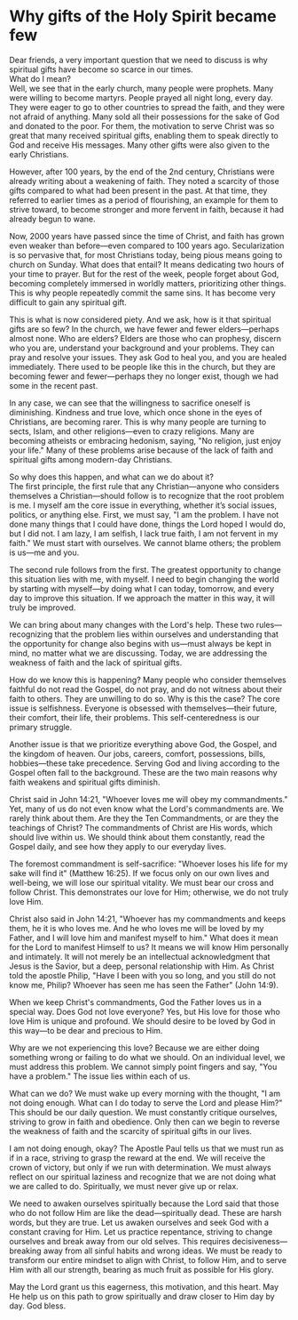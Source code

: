 # Why gifts of the Holy Spirit became few

Dear friends, a very important question that we need to discuss is why spiritual gifts have become so scarce in our times.  
What do I mean?  
Well, we see that in the early church, many people were prophets. Many were willing to become martyrs. People prayed all night long, every day. They were eager to go to other countries to spread the faith, and they were not afraid of anything. Many sold all their possessions for the sake of God and donated to the poor. For them, the motivation to serve Christ was so great that many received spiritual gifts, enabling them to speak directly to God and receive His messages. Many other gifts were also given to the early Christians.  

However, after 100 years, by the end of the 2nd century, Christians were already writing about a weakening of faith. They noted a scarcity of those gifts compared to what had been present in the past. At that time, they referred to earlier times as a period of flourishing, an example for them to strive toward, to become stronger and more fervent in faith, because it had already begun to wane.  

Now, 2000 years have passed since the time of Christ, and faith has grown even weaker than before—even compared to 100 years ago. Secularization is so pervasive that, for most Christians today, being pious means going to church on Sunday. What does that entail? It means dedicating two hours of your time to prayer. But for the rest of the week, people forget about God, becoming completely immersed in worldly matters, prioritizing other things. This is why people repeatedly commit the same sins. It has become very difficult to gain any spiritual gift.  

This is what is now considered piety. And we ask, how is it that spiritual gifts are so few? In the church, we have fewer and fewer elders—perhaps almost none. Who are elders? Elders are those who can prophesy, discern who you are, understand your background and your problems. They can pray and resolve your issues. They ask God to heal you, and you are healed immediately. There used to be people like this in the church, but they are becoming fewer and fewer—perhaps they no longer exist, though we had some in the recent past.  

In any case, we can see that the willingness to sacrifice oneself is diminishing. Kindness and true love, which once shone in the eyes of Christians, are becoming rarer. This is why many people are turning to sects, Islam, and other religions—even to crazy religions. Many are becoming atheists or embracing hedonism, saying, "No religion, just enjoy your life." Many of these problems arise because of the lack of faith and spiritual gifts among modern-day Christians.  

So why does this happen, and what can we do about it?  
The first principle, the first rule that any Christian—anyone who considers themselves a Christian—should follow is to recognize that the root problem is me. I myself am the core issue in everything, whether it’s social issues, politics, or anything else. First, we must say, "I am the problem. I have not done many things that I could have done, things the Lord hoped I would do, but I did not. I am lazy, I am selfish, I lack true faith, I am not fervent in my faith." We must start with ourselves. We cannot blame others; the problem is us—me and you.  

The second rule follows from the first. The greatest opportunity to change this situation lies with me, with myself. I need to begin changing the world by starting with myself—by doing what I can today, tomorrow, and every day to improve this situation. If we approach the matter in this way, it will truly be improved.

We can bring about many changes with the Lord's help. These two rules—recognizing that the problem lies within ourselves and understanding that the opportunity for change also begins with us—must always be kept in mind, no matter what we are discussing. Today, we are addressing the weakness of faith and the lack of spiritual gifts.  

How do we know this is happening? Many people who consider themselves faithful do not read the Gospel, do not pray, and do not witness about their faith to others. They are unwilling to do so. Why is this the case? The core issue is selfishness. Everyone is obsessed with themselves—their future, their comfort, their life, their problems. This self-centeredness is our primary struggle.  

Another issue is that we prioritize everything above God, the Gospel, and the kingdom of heaven. Our jobs, careers, comfort, possessions, bills, hobbies—these take precedence. Serving God and living according to the Gospel often fall to the background. These are the two main reasons why faith weakens and spiritual gifts diminish.  

Christ said in John 14:21, "Whoever loves me will obey my commandments." Yet, many of us do not even know what the Lord's commandments are. We rarely think about them. Are they the Ten Commandments, or are they the teachings of Christ? The commandments of Christ are His words, which should live within us. We should think about them constantly, read the Gospel daily, and see how they apply to our everyday lives.  

The foremost commandment is self-sacrifice: "Whoever loses his life for my sake will find it" (Matthew 16:25). If we focus only on our own lives and well-being, we will lose our spiritual vitality. We must bear our cross and follow Christ. This demonstrates our love for Him; otherwise, we do not truly love Him.  

Christ also said in John 14:21, "Whoever has my commandments and keeps them, he it is who loves me. And he who loves me will be loved by my Father, and I will love him and manifest myself to him." What does it mean for the Lord to manifest Himself to us? It means we will know Him personally and intimately. It will not merely be an intellectual acknowledgment that Jesus is the Savior, but a deep, personal relationship with Him. As Christ told the apostle Philip, "Have I been with you so long, and you still do not know me, Philip? Whoever has seen me has seen the Father" (John 14:9).  

When we keep Christ's commandments, God the Father loves us in a special way. Does God not love everyone? Yes, but His love for those who love Him is unique and profound. We should desire to be loved by God in this way—to be dear and precious to Him.  

Why are we not experiencing this love? Because we are either doing something wrong or failing to do what we should. On an individual level, we must address this problem. We cannot simply point fingers and say, "You have a problem." The issue lies within each of us.  

What can we do? We must wake up every morning with the thought, "I am not doing enough. What can I do today to serve the Lord and please Him?" This should be our daily question. We must constantly critique ourselves, striving to grow in faith and obedience. Only then can we begin to reverse the weakness of faith and the scarcity of spiritual gifts in our lives.

I am not doing enough, okay? The Apostle Paul tells us that we must run as if in a race, striving to grasp the reward at the end. We will receive the crown of victory, but only if we run with determination. We must always reflect on our spiritual laziness and recognize that we are not doing what we are called to do. Spiritually, we must never give up or relax.  

We need to awaken ourselves spiritually because the Lord said that those who do not follow Him are like the dead—spiritually dead. These are harsh words, but they are true. Let us awaken ourselves and seek God with a constant craving for Him. Let us practice repentance, striving to change ourselves and break away from our old selves. This requires decisiveness—breaking away from all sinful habits and wrong ideas. We must be ready to transform our entire mindset to align with Christ, to follow Him, and to serve Him with all our strength, bearing as much fruit as possible for His glory.  

May the Lord grant us this eagerness, this motivation, and this heart. May He help us on this path to grow spiritually and draw closer to Him day by day. God bless.

